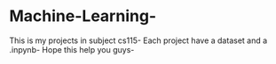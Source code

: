 # Machine-Learning-
This is my projects in subject cs115-
Each project have a dataset and a .inpynb-
Hope this help you guys-
